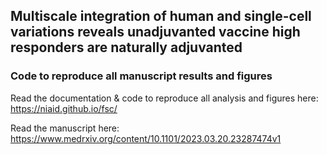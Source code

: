 ## Multiscale integration of human and single-cell variations reveals unadjuvanted vaccine high responders are naturally adjuvanted

### Code to reproduce all manuscript results and figures

Read the documentation & code to reproduce all analysis and figures here: https://niaid.github.io/fsc/

Read the manuscript here: https://www.medrxiv.org/content/10.1101/2023.03.20.23287474v1



